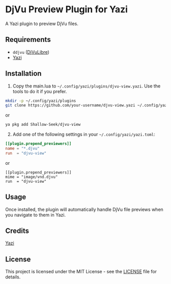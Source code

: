 # DjVu Preview Plugin for Yazi

A Yazi plugin to preview DjVu files.

## Requirements

- `ddjvu` ([DjVuLibre](https://github.com/DjVuLibre/djvulibre))
- [Yazi](https://github.com/sxyazi/yazi)

## Installation
1. Copy the main.lua to  `~/.config/yazi/plugins/djvu-view.yazi`.
Use the tools to do it if you prefer.
```bash
mkdir -p ~/.config/yazi/plugins
git clone https://github.com/your-username/djvu-view.yazi ~/.config/yazi/plugins/djvu-view.yazi
```
or
```bash
ya pkg add Shallow-Seek/djvu-view
 ```

2. Add one of the following settings in your `~/.config/yazi/yazi.toml`:

```toml
[[plugin.prepend_previewers]]
name = "*.djvu"
run  = "djvu-view"
```
or
```
[[plugin.prepend_previewers]]
mime = "image/vnd.djvu"
run  = "djvu-view"
```

## Usage

Once installed, the plugin will automatically handle DjVu file previews when you navigate to them in Yazi.

## Credits

[Yazi](https://github.com/sxyazi/yazi)

## License

This project is licensed under the MIT License - see the [LICENSE](LICENSE) file for details.
